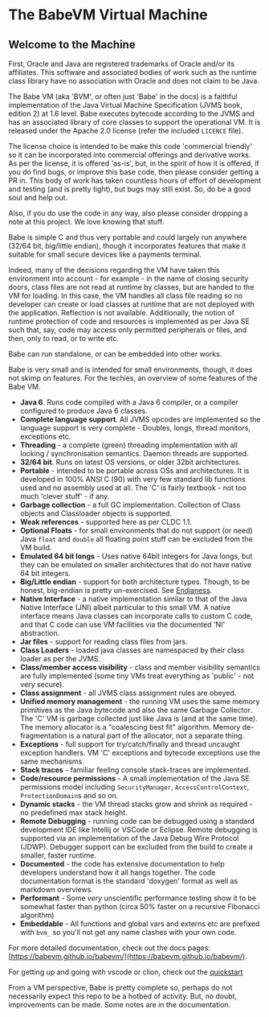# The BabeVM Virtual Machine

## Welcome to the Machine

First, Oracle and Java are registered trademarks of Oracle and/or its affiliates.  This software and associated bodies of work such as the runtime class library have no association with Oracle and does not claim to be Java.

The Babe VM (aka 'BVM', or often just 'Babe' in the docs) is a faithful implementation of the Java Virtual Machine Specification (JVMS book, edition 2) at 1.6 level. Babe executes bytecode according to the JVMS and has an associated library of core classes to support the operational VM.  It is released under the Apache 2.0 license (refer the included `LICENCE` file).

The license choice is intended to be make this code 'commercial friendly' so it can be incorporated into commercial offerings and derivative works.  As per the license, it is offered 'as-is', but, in the spirit of how it is offered, if you do find bugs, or improve this base code, then please consider getting a PR in.  This body of work has taken countless hours of effort of development and testing (and is pretty tight), but bugs may still exist.  So, do be a good soul and help out.  

Also, if you do use the code in any way, also please consider dropping a note at this project.  We love knowing that stuff. 

Babe is simple C and thus very portable and could largely run anywhere (32/64 bit, big/little endian), though it incorporates features that make it suitable for small secure devices like a payments terminal.  

Indeed, many of the decisions regarding the VM have taken this environment into account - for example - in the name of closing security doors, class files are not read at runtime by classes, but are handed to the VM for loading.  In this case, the VM handles all class file reading so no developer can create or load classes at runtime that are not deployed with the application.  Reflection is not available.  Additionally, the notion of runtime protection of code and resources is implemented as per Java SE such that, say, code may access only permitted peripherals or files, and then, only to read, or to write etc.

Babe can run standalone, or can be embedded into other works.

Babe is very small and is intended for small environments, though, it does not skimp on features.  For the techies, an overview of some features of the Babe VM.

* **Java 6**.  Runs code compiled with a Java 6 compiler, or a compiler configured to produce Java 6 classes.
* **Complete language support**.  All JVMS opcodes are implemented so the language support is very complete - Doubles, longs, thread monitors, exceptions etc.
* **Threading** - a complete (green) threading implementation with all locking / synchronisation semantics.  Daemon threads are supported.
* **32/64 bit**.  Runs on latest OS versions, or older 32bit architectures. 
* **Portable** - intended to be portable across OSs and architectures.  It is developed in 100% ANSI C (90) with very few standard lib functions used and no assembly used at all.  The 'C' is fairly textbook - not too much 'clever stuff' - if any.  
* **Garbage collection** - a full GC implementation.  Collection of Class objects and Classloader objects is supported.  
* **Weak references** - supported here as per CLDC 1.1.
* **Optional Floats** - for small environments that do not support (or need) Java `float` and `double` all floating point stuff can be excluded from the VM build.
* **Emulated 64 bit longs** - Uses native 64bit integers for Java longs, but they can be emulated on smaller architectures that do not have native 64 bit integers.  
* **Big/Little endian** - support for both architecture types.  Though, to be honest, big-endian is pretty un-exercised. See [Endianess](docs/endian.md).
* **Native Interface** - a native implementation similar to that of the Java Native Interface (JNI) albeit particular to this small VM.  A native interface means Java classes can incorporate calls to custom C code, and that C code can use VM facilities via the documented 'NI' abstraction.
* **Jar files** - support for reading class files from jars.
* **Class Loaders** - loaded java classes are namespaced by their class loader as per the JVMS.
* **Class/member access visibility** - class and member visibility semantics are fully implemented (some tiny VMs treat everything as 'public' - not very secure).
* **Class assignment** - all JVMS class assignment rules are obeyed. 
* **Unified memory management** - the running VM uses the same memory primitives as the Java bytecode and also the same Garbage Collector.  The 'C' VM is garbage collected just like Java is (and at the same time).  The memory allocator is a "coalescing best fit" algorithm.  Memory de-fragmentation is a natural part of the allocator, not a separate thing.
* **Exceptions** - full support for try/catch/finally and thread uncaught exception handlers.  VM 'C' exceptions and bytecode exceptions use the same mechanisms.
* **Stack traces** - familiar feeling console stack-traces are implemented.
* **Code/resource permissions** - A small implementation of the Java SE permissions model including `SecurityManager`, `AccessControlContext`, `ProtectionDomain`s and so on.
* **Dynamic stacks** - the VM thread stacks grow and shrink as required - no predefined max stack height. 
* **Remote Debugging** - running code can be debugged using a standard development IDE like Intellij or VSCode or Eclipse.  Remote debugging is supported via an implementation of the Java Debug Wire Protocol (JDWP).  Debugger support can be excluded from the build to create a smaller, faster runtime.  
* **Documented** - the code has extensive documentation to help developers understand how it all hangs together. The code documentation format is the standard 'doxygen' format as well as markdown overviews.
* **Performant** - Some _very_ unscientific performance testing show it to be somewhat faster than python (circa 50% faster on a recursive Fibonacci algorithm)
* **Embeddable** - All functions and global vars and externs etc are prefixed with `bvm_` so you'll not get any name clashes with your own code.  

For more detailed documentation, check out the docs pages: [https://babevm.github.io/babevm/](https://babevm.github.io/babevm/).

For getting up and going with vscode or clion, check out the [quickstart](https://babevm.github.io/babevm/quickstart)

From a VM perspective, Babe is pretty complete so, perhaps do not necessarily expect this repo to be a hotbed of activity.  But, no doubt, improvements can be made.  Some notes are in the documentation.

